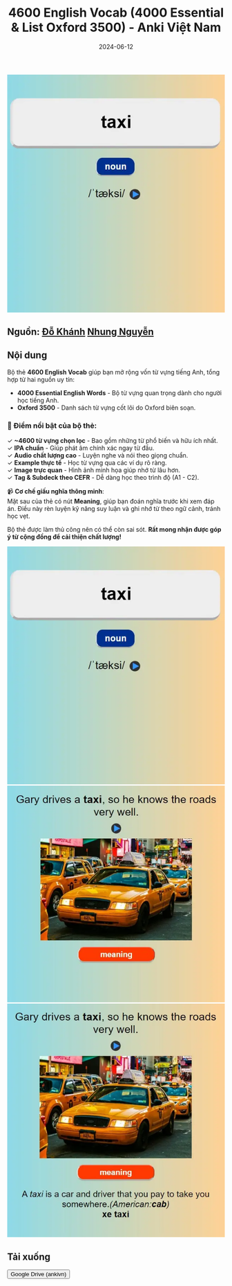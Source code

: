 ﻿---
title: 4600 English Vocab (4000 Essential & List Oxford 3500) - Anki Việt Nam
slug: 4600-english-vocab-anki-vietnam
date: 2024-06-12
description: Public bộ thẻ ~4600 English Vocab, tổng hợp từ bộ 4000 Essential và List Oxford 3500, có đầy đủ IPA, Audio, Example và Image.
category: Tiếng Anh
tags:
  - deck
  - english
---

![](../../static/images/image-8.webp)

<!--truncate-->

## Nguồn: [Đỗ Khánh](https://www.facebook.com/groups/389845498441780/user/100001523624742/) [Nhung Nguyễn](https://www.facebook.com/groups/389845498441780/user/100008421759817/)

## Nội dung

Bộ thẻ **4600 English Vocab** giúp bạn mở rộng vốn từ vựng tiếng Anh, tổng hợp từ hai nguồn uy tín:  
- **4000 Essential English Words** - Bộ từ vựng quan trọng dành cho người học tiếng Anh.  
- **Oxford 3500** - Danh sách từ vựng cốt lõi do Oxford biên soạn.  

### 📌 Điểm nổi bật của bộ thẻ:
✓ **~4600 từ vựng chọn lọc** - Bao gồm những từ phổ biến và hữu ích nhất.  
✓ **IPA chuẩn** - Giúp phát âm chính xác ngay từ đầu.  
✓ **Audio chất lượng cao** - Luyện nghe và nói theo giọng chuẩn.  
✓ **Example thực tế** - Học từ vựng qua các ví dụ rõ ràng.  
✓ **Image trực quan** - Hình ảnh minh họa giúp nhớ từ lâu hơn.  
✓ **Tag & Subdeck theo CEFR** - Dễ dàng học theo trình độ (A1 - C2).  

📹 **Cơ chế giấu nghĩa thông minh**:  
Mặt sau của thẻ có nút **Meaning**, giúp bạn đoán nghĩa trước khi xem đáp án. Điều này rèn luyện kỹ năng suy luận và ghi nhớ từ theo ngữ cảnh, tránh học vẹt.  

Bộ thẻ được làm thủ công nên có thể còn sai sót. **Rất mong nhận được góp ý từ cộng đồng để cải thiện chất lượng!**  

![](../../static/images/image-3.webp)
![](../../static/images/image-4.webp)
![](../../static/images/image-5.webp)

## Tải xuống

<div style={{display: 'flex', justifyContent: 'left', gap: '20px'}}> 
  <a href="https://drive.google.com/file/d/1-lK9tYRbGKV1EU81NHqZqh-ofXJXmdTI/view?usp=sharing"> 
    <button class="buttonPrimary" type="button">Google Drive (ankivn)</button> 
  </a> 
</div>
